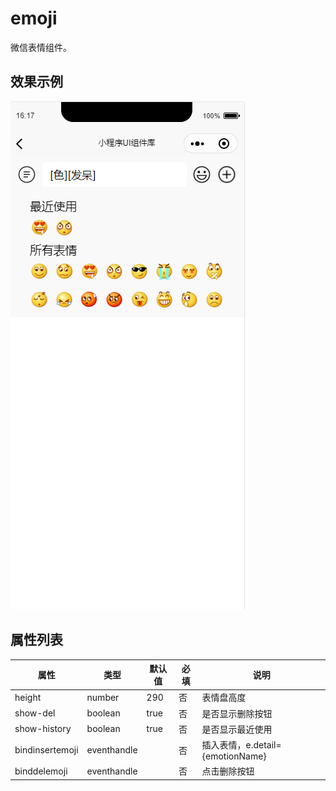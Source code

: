 # emoji

微信表情组件。

## 效果示例

![alt emoji](./img/emoji.png#width:300px)

## 属性列表

| 属性            | 类型        | 默认值 | 必填 | 说明                             |
| --------------- | ----------- | ------ | ---- | -------------------------------- |
| height          | number      | 290    | 否   | 表情盘高度                       |
| show-del        | boolean     | true   | 否   | 是否显示删除按钮                 |
| show-history    | boolean     | true   | 否   | 是否显示最近使用                 |
| bindinsertemoji | eventhandle |        | 否   | 插入表情，e.detail={emotionName} |
| binddelemoji    | eventhandle |        | 否   | 点击删除按钮                     |
